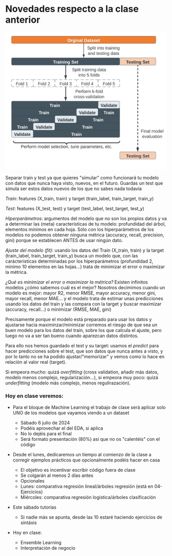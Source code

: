 # Novedades respecto a la clase anterior

  ![alt text](Blank-diagram-2-1.jpg)



  Separar train y test ya que quieres "simular" como funcionará tu modelo con datos que nunca haya visto, nuevos, en el futuro. Guardas un test que simula ser estos datos nuevos de los que no sabes nada todavía

  *Train*: features (X_train, train) y target (train_label, train_target, train_y)

  *Test*: features (X_test, test) y target (test_label, test_target, test_y)

  *Hiperparámetros*: argumentos del modelo que no son los propios datos y va a determinar las (meta) características de tu modelo: profundidad del árbol, elementos mínimos en cada hoja. Sólo con los hiperparámetros de los modelos no podemos obtener ninguna métrica (accuracy, recall, precision, gini) porque se establecen ANTES de usar ningún dato. 

  *Ajuste del modelo (fit)*: usando los datos del Train (X_train, train) y la target (train_label, train_target, train_y) busca un modelo que, con las carácteristicas determinadas por los hiperparámetros (profundidad 2, mínimo 10 elementos en las hojas...) trata de minimizar el error o maximizar la métrica. 

  *¿Qué es minimizar el error o maximizar la métrica?* Existen infinitos modelos ¿cómo sabemos cuál es el mejor? Nosotros decimimos cuando un modelo es mejor: mayor R2, menor RMSE, mayor accuracy, menor gini, mayor recall, menor MAE... y el modelo trata de estimar unas predicciones usando los datos del train y las compara con la target y buscar maximizar (accuracy, recall...) o minimizar (RMSE, MAE, gini)


  Precisamente porque el modelo está preparado para usar los datos y ajustarse hacia maximinzar/minimizar corremos el riesgo de que sea un buen modelo para los datos del train, sobre los que calcula el ajuste, pero luego no va a ser tan bueno cuando aparezcan datos distintos.

  Para ello nos hemos guardado el test y su target: usamos el *predict* para hacer predicciones sobre el test, que son datos que nunca antes a visto, y por lo tanto no se ha podido ajustar/"memorizar" y vemos como lo hace en relación al valor real (target). 


  Si empeora mucho: quizá *overfitting* (cross validation, añadir más datos, modelo menos complejo, regularización...), si empeora muy poco: quizá *underfitting* (modelo más complejo, menos regulirazación). 







### Hoy en clase veremos:

* Para el bloque de Machine Learning el trabajo de clase será aplicar solo UNO de los modelos que vayamos viendo a un dataset
  * Sábado 6 julio de 2024
  * Podéis aprovechar el del EDA, si aplica
  * No lo dejéis para el final
  * Será formato presentación (80%) así que no os "calentéis" con el código

* Desde el lunes, dedicaremos un tiempo al comienzo de la clase a corregir ejemplos prácticos que opcionalmente podéis hacer en casa
  * El objetivo  es incentivar escribir código fuera de clase
  * Se colgarán al menos 2 días antes
  * Opcionales
  * Lunes: comparativa regresión lineal/árboles regresión  (está en 04-Ejercicios)
  * Miércoles: comparativa regresión logística/árboles clasificación

* Este sábado tutorias
  * Si nadie más se apunta, desde las 10 estaré haciendo ejercicios de sintáxis 

* Hoy en clase: 
  * Ensemble Learning
  * Interpretación de negocio
